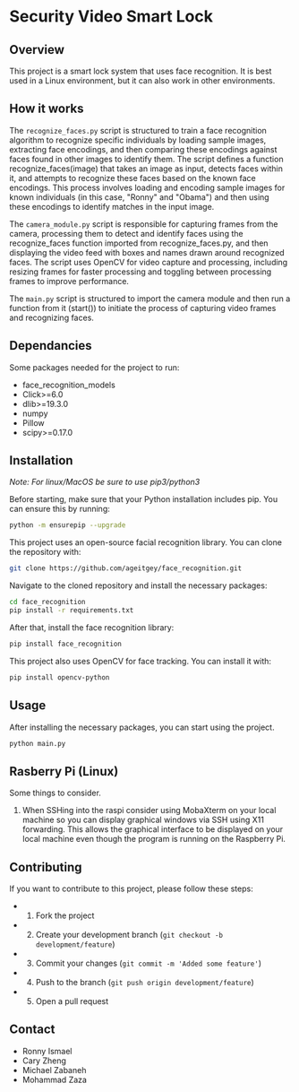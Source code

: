 # Security Video Smart Lock

## Overview

This project is a smart lock system that uses face recognition.
It is best used in a Linux environment, but it can also work in other environments.

## How it works

The ```recognize_faces.py``` script is structured to train a face recognition algorithm to recognize specific individuals by loading sample images, extracting face encodings, and then comparing these encodings against faces found in other images to identify them. The script defines a function recognize_faces(image) that takes an image as input, detects faces within it, and attempts to recognize these faces based on the known face encodings. This process involves loading and encoding sample images for known individuals (in this case, "Ronny" and "Obama") and then using these encodings to identify matches in the input image.

The ```camera_module.py``` script is responsible for capturing frames from the camera, processing them to detect and identify faces using the recognize_faces function imported from recognize_faces.py, and then displaying the video feed with boxes and names drawn around recognized faces. The script uses OpenCV for video capture and processing, including resizing frames for faster processing and toggling between processing frames to improve performance.

The ```main.py``` script is structured to import the camera module and then run a function from it (start()) to initiate the process of capturing video frames and recognizing faces.

## Dependancies

Some packages needed for the project to run:
* face_recognition_models
* Click>=6.0
* dlib>=19.3.0
* numpy
* Pillow
* scipy>=0.17.0

## Installation

*Note: For linux/MacOS be sure to use pip3/python3*

Before starting, make sure that your Python installation includes pip. You can ensure this by running:

```sh
python -m ensurepip --upgrade
```

This project uses an open-source facial recognition library. You can clone the repository with:

```sh
git clone https://github.com/ageitgey/face_recognition.git
```

Navigate to the cloned repository and install the necessary packages:

```sh
cd face_recognition
pip install -r requirements.txt
```

After that, install the face recognition library:

```sh
pip install face_recognition
```

This project also uses OpenCV for face tracking. You can install it with:

```sh
pip install opencv-python
```

## Usage

After installing the necessary packages, you can start using the project.

```sh
python main.py
```

## Rasberry Pi (Linux)

Some things to consider.

1. When SSHing into the raspi consider using MobaXterm on your local machine so you can display graphical windows via SSH using X11 forwarding. This allows the graphical interface to be displayed on your local machine even though the program is running on the Raspberry Pi.

## Contributing

If you want to contribute to this project, please follow these steps:

- 1. Fork the project
- 2. Create your development branch (`git checkout -b development/feature`)
- 3. Commit your changes (`git commit -m 'Added some feature'`)
- 4. Push to the branch (`git push origin development/feature`)
- 5. Open a pull request

## Contact

- Ronny Ismael
- Cary Zheng
- Michael Zabaneh
- Mohammad Zaza

